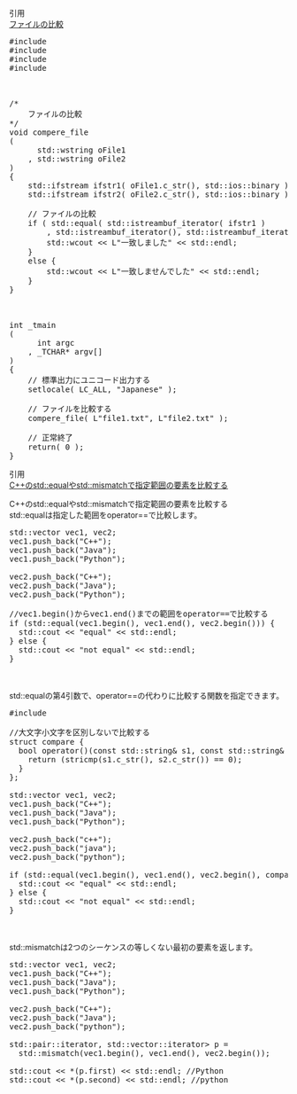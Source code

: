 引用<br/>
[ファイルの比較](https://www.wabiapp.com/WabiSampleSource/windows/file_compere.html "ファイルの比較")<br/>

<pre>
#include <stdio.h>
#include <tchar.h>
#include <iostream>
#include <fstream>
 
 
 
/*
    ファイルの比較
*/
void compere_file
(
      std::wstring oFile1
    , std::wstring oFile2
)
{
    std::ifstream ifstr1( oFile1.c_str(), std::ios::binary );
    std::ifstream ifstr2( oFile2.c_str(), std::ios::binary );
 
    // ファイルの比較
    if ( std::equal( std::istreambuf_iterator<char>( ifstr1 )
        , std::istreambuf_iterator<char>(), std::istreambuf_iterator<char>( ifstr2 ) ) ) {
        std::wcout << L"一致しました" << std::endl;
    }
    else {
        std::wcout << L"一致しませんでした" << std::endl;
    }
}
 
 
 
int _tmain
(
      int argc
    , _TCHAR* argv[]
)
{
    // 標準出力にユニコード出力する
    setlocale( LC_ALL, "Japanese" );
 
    // ファイルを比較する
    compere_file( L"file1.txt", L"file2.txt" );
 
    // 正常終了
    return( 0 );
}
</pre>


引用<br/>
[C++のstd::equalやstd::mismatchで指定範囲の要素を比較する](https://www.gesource.jp/weblog/?p=4532 "C++のstd::equalやstd::mismatchで指定範囲の要素を比較する")<br/>

C++のstd::equalやstd::mismatchで指定範囲の要素を比較する<br/>
std::equalは指定した範囲をoperator==で比較します。<br/>

<pre>
std::vector<std::string> vec1, vec2;
vec1.push_back("C++");
vec1.push_back("Java");
vec1.push_back("Python");

vec2.push_back("C++");
vec2.push_back("Java");
vec2.push_back("Python");

//vec1.begin()からvec1.end()までの範囲をoperator==で比較する
if (std::equal(vec1.begin(), vec1.end(), vec2.begin())) {
  std::cout << "equal" << std::endl;
} else {
  std::cout << "not equal" << std::endl;
}
</pre>

<br/>
<br/>
std::equalの第4引数で、operator==の代わりに比較する関数を指定できます。<br/>

<pre>
#include <algorithm>

//大文字小文字を区別しないで比較する
struct compare {
  bool operator()(const std::string& s1, const std::string& s2) {
    return (stricmp(s1.c_str(), s2.c_str()) == 0);
  }
};

std::vector<std::string> vec1, vec2;
vec1.push_back("C++");
vec1.push_back("Java");
vec1.push_back("Python");

vec2.push_back("c++");
vec2.push_back("java");
vec2.push_back("python");

if (std::equal(vec1.begin(), vec1.end(), vec2.begin(), compare())) {
  std::cout << "equal" << std::endl;
} else {
  std::cout << "not equal" << std::endl;
}
</pre>

<br/>
<br/>
std::mismatchは2つのシーケンスの等しくない最初の要素を返します。<br/>

<pre>
std::vector<std::string> vec1, vec2;
vec1.push_back("C++");
vec1.push_back("Java");
vec1.push_back("Python");

vec2.push_back("C++");
vec2.push_back("Java");
vec2.push_back("python");

std::pair<std::vector<std::string>::iterator, std::vector<std::string>::iterator> p = 
  std::mismatch(vec1.begin(), vec1.end(), vec2.begin());

std::cout << *(p.first) << std::endl; //Python
std::cout << *(p.second) << std::endl; //python
</pre>
